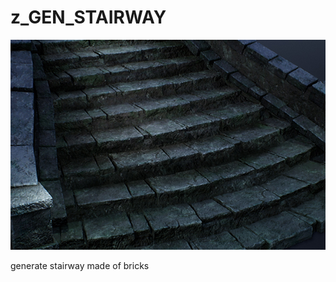 # z_GEN_STAIRWAY
![z_GEN_STAIRWAY](https://raw.githubusercontent.com/CorvaeOboro/zenv/master/hip/z_GEN_STAIRWAY/z_GEN_STAIRWAY_thumb.jpg?raw=true "z_GEN_STAIRWAY")

generate stairway made of bricks 
